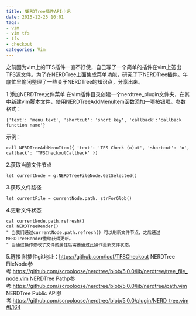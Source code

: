 ```yaml
---
title: NERDTree插件API小记
date: 2015-12-25 10:01
tags:
- vim
- vim tfs
- tfs
- checkout
categories: Vim
---
```


之前因为vim上的TFS插件一直不好使，自己写了一个简单的插件在vim上签出TFS源文件。为了在NERDTree上面集成菜单功能，研究了下NERDTree插件。年底忙里偷闲整理了一些关于NERDTree的知识点，分享出来。

1.添加NERDTree文件菜单
在vim插件目录创建一个nerdtree_plugin文件夹，在其中新建vim脚本文件，使用NERDTreeAddMenuItem函数添加一项按钮项。参数格式：
```vim
{'text': 'menu text', 'shortcut': 'short key', 'callback':'callback function name'}
```
示例：
```vim
call NERDTreeAddMenuItem({ 'text': 'TFS Check (o)ut', 'shortcut': 'o', callback': 'TFSCheckoutCallback' })
```

2.获取当前文件节点
```vim
let currentNode = g:NERDTreeFileNode.GetSelected()
```

3.获取文件路径
```vim
let currentFile = currentNode.path._strForGlob()
```

4.更新文件状态
```vim
cal currentNode.path.refresh()
cal NERDTreeRender()
" 当我们通过currentNode.path.refresh() 可以刷新文件节点，之后通过NERDTreeRender重绘获得更新。
" 当通过操作修改了文件的属性后需要通过此操作更新文件状态。
```

5.链接
附插件git地址：https://github.com/lccf/TFSCheckout
NERDTree FileNode参考:https://github.com/scrooloose/nerdtree/blob/5.0.0/lib/nerdtree/tree_file_node.vim
NERDTree Pathp参考:https://github.com/scrooloose/nerdtree/blob/5.0.0/lib/nerdtree/path.vim
NERDTree Public API参考:https://github.com/scrooloose/nerdtree/blob/5.0.0/plugin/NERD_tree.vim#L164